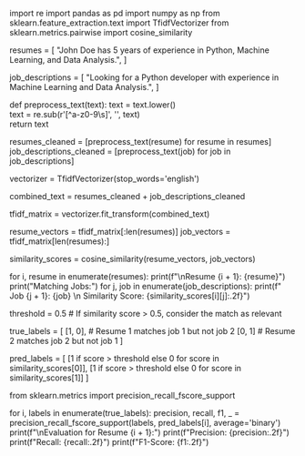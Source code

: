 import re
import pandas as pd
import numpy as np
from sklearn.feature_extraction.text import TfidfVectorizer
from sklearn.metrics.pairwise import cosine_similarity

resumes = [
"John Doe has 5 years of experience in Python, Machine Learning, and Data Analysis.",
]

job_descriptions = [
    "Looking for a Python developer with experience in Machine Learning and Data Analysis.",
]

def preprocess_text(text):
    text = text.lower()  
    text = re.sub(r'[^a-z0-9\s]', '', text)  
    return text

resumes_cleaned = [preprocess_text(resume) for resume in resumes]
job_descriptions_cleaned = [preprocess_text(job) for job in job_descriptions]

vectorizer = TfidfVectorizer(stop_words='english')

combined_text = resumes_cleaned + job_descriptions_cleaned

tfidf_matrix = vectorizer.fit_transform(combined_text)

resume_vectors = tfidf_matrix[:len(resumes)]
job_vectors = tfidf_matrix[len(resumes):]

similarity_scores = cosine_similarity(resume_vectors, job_vectors)

for i, resume in enumerate(resumes):
    print(f"\nResume {i + 1}: {resume}")
    print("Matching Jobs:")
    for j, job in enumerate(job_descriptions):
        print(f"  Job {j + 1}: {job} \n    Similarity Score: {similarity_scores[i][j]:.2f}")

threshold = 0.5  # If similarity score > 0.5, consider the match as relevant

true_labels = [
    [1, 0],  # Resume 1 matches job 1 but not job 2
    [0, 1]   # Resume 2 matches job 2 but not job 1
]

pred_labels = [
    [1 if score > threshold else 0 for score in similarity_scores[0]],
    [1 if score > threshold else 0 for score in similarity_scores[1]]
]

from sklearn.metrics import precision_recall_fscore_support

for i, labels in enumerate(true_labels):
    precision, recall, f1, _ = precision_recall_fscore_support(labels, pred_labels[i], average='binary')
    print(f"\nEvaluation for Resume {i + 1}:")
    print(f"Precision: {precision:.2f}")
    print(f"Recall: {recall:.2f}")
    print(f"F1-Score: {f1:.2f}")


